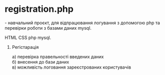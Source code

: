 <h1>registration.php</h1> - навчальний проєкт, для відпрацювання логування з допомогою php
та перевірки роботи з базами даних mysql.

HTML CSS php mysql.


1. Регістарація

    а) перевірка правельності введених даних<br />
    б) внесення до бази даних<br />
    в) можливість логовання зареєстрованих користувачів<br />
